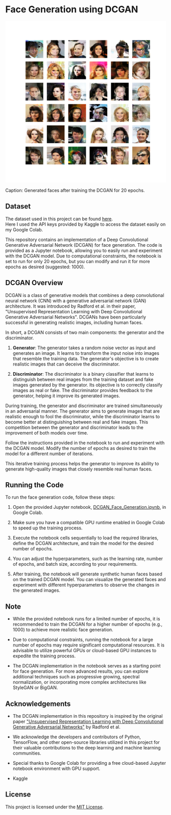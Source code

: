 # Face Generation using DCGAN

![Generated Faces](gen_images_epoch_20.png "Output after 20 Epochs")

Caption: Generated faces after training the DCGAN for 20 epochs.

## Dataset
The dataset used in this project can be found [here](https://www.kaggle.com/datasets/jessicali9530/celeba-dataset).<br>
Here I used the API keys provided by Kaggle to access the dataset easily on my Google Colab.


This repository contains an implementation of a Deep Convolutional Generative Adversarial Network (DCGAN) for face generation. The code is provided as a Jupyter notebook, allowing you to easily run and experiment with the DCGAN model. Due to computational constraints, the notebook is set to run for only 20 epochs, but you can modify and run it for more epochs as desired (suggested: 1000).

## DCGAN Overview

DCGAN is a class of generative models that combines a deep convolutional neural network (CNN) with a generative adversarial network (GAN) architecture. It was introduced by Radford et al. in their paper, "Unsupervised Representation Learning with Deep Convolutional Generative Adversarial Networks". DCGANs have been particularly successful in generating realistic images, including human faces.

In short, a DCGAN consists of two main components: the generator and the discriminator.

1. **Generator**: The generator takes a random noise vector as input and generates an image. It learns to transform the input noise into images that resemble the training data. The generator's objective is to create realistic images that can deceive the discriminator.

2. **Discriminator**: The discriminator is a binary classifier that learns to distinguish between real images from the training dataset and fake images generated by the generator. Its objective is to correctly classify images as real or fake. The discriminator provides feedback to the generator, helping it improve its generated images.

During training, the generator and discriminator are trained simultaneously in an adversarial manner. The generator aims to generate images that are realistic enough to fool the discriminator, while the discriminator learns to become better at distinguishing between real and fake images. This competition between the generator and discriminator leads to the improvement of both models over time.

Follow the instructions provided in the notebook to run and experiment with the DCGAN model. Modify the number of epochs as desired to train the model for a different number of iterations.

This iterative training process helps the generator to improve its ability to generate high-quality images that closely resemble real human faces.

## Running the Code

To run the face generation code, follow these steps:

1. Open the provided Jupyter notebook, [DCGAN_Face_Generation.ipynb](https://colab.research.google.com/drive/1QDBcsXtzl18ay3tZDgUh3wLN7xqtt6uC?usp=sharing), in Google Colab.

2. Make sure you have a compatible GPU runtime enabled in Google Colab to speed up the training process.

3. Execute the notebook cells sequentially to load the required libraries, define the DCGAN architecture, and train the model for the desired number of epochs.

4. You can adjust the hyperparameters, such as the learning rate, number of epochs, and batch size, according to your requirements.

5. After training, the notebook will generate synthetic human faces based on the trained DCGAN model. You can visualize the generated faces and experiment with different hyperparameters to observe the changes in the generated images.

## Note

- While the provided notebook runs for a limited number of epochs, it is recommended to train the DCGAN for a higher number of epochs (e.g., 1000) to achieve more realistic face generation.

- Due to computational constraints, running the notebook for a large number of epochs may require significant computational resources. It is advisable to utilize powerful GPUs or cloud-based GPU instances to expedite the training process.

- The DCGAN implementation in the notebook serves as a starting point for face generation. For more advanced results, you can explore additional techniques such as progressive growing, spectral normalization, or incorporating more complex architectures like StyleGAN or BigGAN.

## Acknowledgements

- The DCGAN implementation in this repository is inspired by the original paper ["Unsupervised Representation Learning with Deep Convolutional Generative Adversarial Networks"](https://arxiv.org/abs/1511.06434) by Radford et al.

- We acknowledge the developers and contributors of Python, TensorFlow, and other open-source libraries utilized in this project for their valuable contributions to the deep learning and machine learning communities.

- Special thanks to Google Colab for providing a free cloud-based Jupyter notebook environment with GPU support.

- Kaggle

## License

This project is licensed under the [MIT License](LICENSE).
